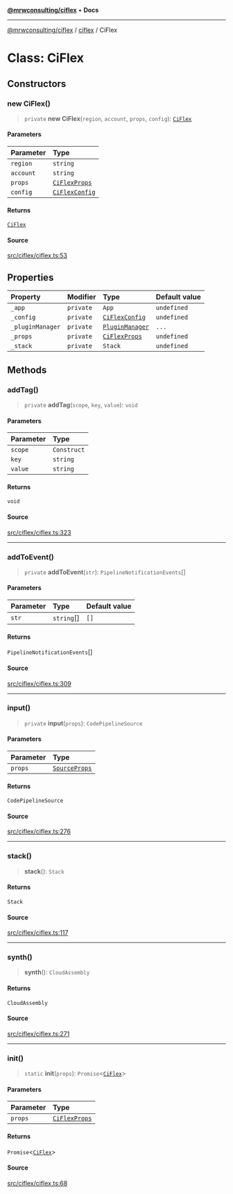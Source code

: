 [**@mrwconsulting/ciflex**](../../README.md) • **Docs**

***

[@mrwconsulting/ciflex](../../README.md) / [ciflex](../README.md) / CiFlex

# Class: CiFlex

## Constructors

### new CiFlex()

> `private` **new CiFlex**(`region`, `account`, `props`, `config`): [`CiFlex`](CiFlex.md)

#### Parameters

| Parameter | Type |
| :------ | :------ |
| `region` | `string` |
| `account` | `string` |
| `props` | [`CiFlexProps`](../interfaces/CiFlexProps.md) |
| `config` | [`CiFlexConfig`](../../props/interfaces/CiFlexConfig.md) |

#### Returns

[`CiFlex`](CiFlex.md)

#### Source

[src/ciflex/ciflex.ts:53](https://github.com/mrwconsulting/CiFlex/blob/7abd7b2d63a9c44c1fecf55d7e2f664bb3b1f734/src/ciflex/ciflex.ts#L53)

## Properties

| Property | Modifier | Type | Default value |
| :------ | :------ | :------ | :------ |
| `_app` | `private` | `App` | `undefined` |
| `_config` | `private` | [`CiFlexConfig`](../../props/interfaces/CiFlexConfig.md) | `undefined` |
| `_pluginManager` | `private` | [`PluginManager`](../../plugins/classes/PluginManager.md) | `...` |
| `_props` | `private` | [`CiFlexProps`](../interfaces/CiFlexProps.md) | `undefined` |
| `_stack` | `private` | `Stack` | `undefined` |

## Methods

### addTag()

> `private` **addTag**(`scope`, `key`, `value`): `void`

#### Parameters

| Parameter | Type |
| :------ | :------ |
| `scope` | `Construct` |
| `key` | `string` |
| `value` | `string` |

#### Returns

`void`

#### Source

[src/ciflex/ciflex.ts:323](https://github.com/mrwconsulting/CiFlex/blob/7abd7b2d63a9c44c1fecf55d7e2f664bb3b1f734/src/ciflex/ciflex.ts#L323)

***

### addToEvent()

> `private` **addToEvent**(`str`): `PipelineNotificationEvents`[]

#### Parameters

| Parameter | Type | Default value |
| :------ | :------ | :------ |
| `str` | `string`[] | `[]` |

#### Returns

`PipelineNotificationEvents`[]

#### Source

[src/ciflex/ciflex.ts:309](https://github.com/mrwconsulting/CiFlex/blob/7abd7b2d63a9c44c1fecf55d7e2f664bb3b1f734/src/ciflex/ciflex.ts#L309)

***

### input()

> `private` **input**(`props`): `CodePipelineSource`

#### Parameters

| Parameter | Type |
| :------ | :------ |
| `props` | [`SourceProps`](../../props/interfaces/SourceProps.md) |

#### Returns

`CodePipelineSource`

#### Source

[src/ciflex/ciflex.ts:276](https://github.com/mrwconsulting/CiFlex/blob/7abd7b2d63a9c44c1fecf55d7e2f664bb3b1f734/src/ciflex/ciflex.ts#L276)

***

### stack()

> **stack**(): `Stack`

#### Returns

`Stack`

#### Source

[src/ciflex/ciflex.ts:117](https://github.com/mrwconsulting/CiFlex/blob/7abd7b2d63a9c44c1fecf55d7e2f664bb3b1f734/src/ciflex/ciflex.ts#L117)

***

### synth()

> **synth**(): `CloudAssembly`

#### Returns

`CloudAssembly`

#### Source

[src/ciflex/ciflex.ts:271](https://github.com/mrwconsulting/CiFlex/blob/7abd7b2d63a9c44c1fecf55d7e2f664bb3b1f734/src/ciflex/ciflex.ts#L271)

***

### init()

> `static` **init**(`props`): `Promise`\<[`CiFlex`](CiFlex.md)\>

#### Parameters

| Parameter | Type |
| :------ | :------ |
| `props` | [`CiFlexProps`](../interfaces/CiFlexProps.md) |

#### Returns

`Promise`\<[`CiFlex`](CiFlex.md)\>

#### Source

[src/ciflex/ciflex.ts:68](https://github.com/mrwconsulting/CiFlex/blob/7abd7b2d63a9c44c1fecf55d7e2f664bb3b1f734/src/ciflex/ciflex.ts#L68)
